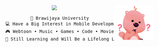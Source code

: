 <div align="center">
<img src="https://github.com/auliaahc/auliaahc/blob/main/assets/loopy.gif" width="25%" align="right"/>
<img src="https://readme-typing-svg.demolab.com/?font=Inconsolata&weight=500&size=40&duration=4000&pause=300&color=EA005E&center=true&vCenter=true&multiline=true&repeat=false&random=false&width=1300&height=140&lines=hi+there!+%E2%9C%A7%CB%96*%C2%B0%E0%BF%90;i%27m+aulia%2C+a+girl+dev+techie+from+the+stars+%E2%9D%80" width="70%" />
<br>
<pre>
    🏫 Brawijaya University
    💻 Have a Big Interest in Mobile Development
    🎮 Webtoon • Music • Games • Code • Movie
    🌙 Still Learning and Will Be a Lifelong Learner 🪐
</pre>
</div>
